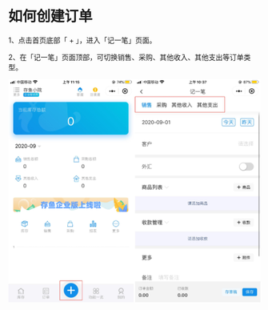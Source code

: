 # 如何创建订单

1、点击首页底部「 + 」，进入「记一笔」页面。

2、在「记一笔」页面顶部，可切换销售、采购、其他收入、其他支出等订单类型。

<img src="../../image/小程序/订单管理/01-如何创建订单01.jpg" alt="PNG" style="zoom:50%;" />

